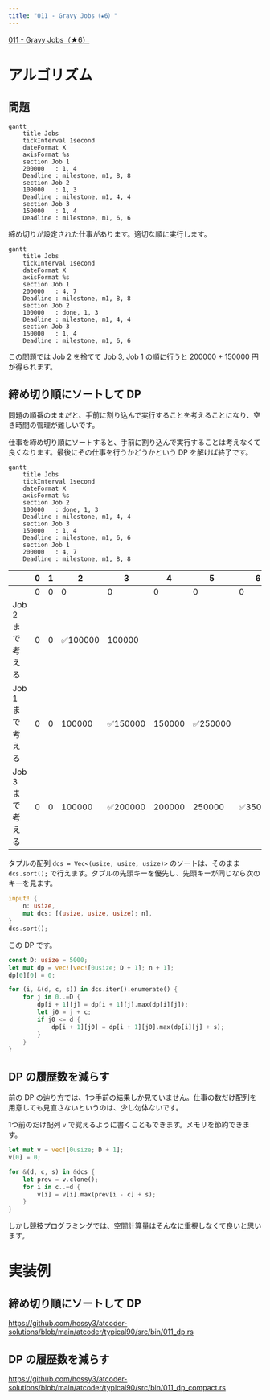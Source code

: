 ```yaml
---
title: "011 - Gravy Jobs（★6）"
---
```


[011 \- Gravy Jobs（★6）](https://atcoder.jp/contests/typical90/tasks/typical90_k)

# アルゴリズム

## 問題

```mermaid
gantt
    title Jobs
    tickInterval 1second
    dateFormat X
    axisFormat %s
    section Job 1
    200000   : 1, 4
    Deadline : milestone, m1, 8, 8
    section Job 2
    100000   : 1, 3
    Deadline : milestone, m1, 4, 4
    section Job 3
    150000   : 1, 4
    Deadline : milestone, m1, 6, 6
```
締め切りが設定された仕事があります。適切な順に実行します。

```mermaid
gantt
    title Jobs
    tickInterval 1second
    dateFormat X
    axisFormat %s
    section Job 1
    200000   : 4, 7
    Deadline : milestone, m1, 8, 8
    section Job 2
    100000   : done, 1, 3
    Deadline : milestone, m1, 4, 4
    section Job 3
    150000   : 1, 4
    Deadline : milestone, m1, 6, 6
```

この問題では Job 2 を捨てて Job 3, Job 1 の順に行うと 200000 + 150000 円が得られます。


## 締め切り順にソートして DP

問題の順番のままだと、手前に割り込んで実行することを考えることになり、空き時間の管理が難しいです。

仕事を締め切り順にソートすると、手前に割り込んで実行することは考えなくて良くなります。最後にその仕事を行うかどうかという DP を解けば終了です。

```mermaid
gantt
    title Jobs
    tickInterval 1second
    dateFormat X
    axisFormat %s
    section Job 2
    100000   : done, 1, 3
    Deadline : milestone, m1, 4, 4
    section Job 3
    150000   : 1, 4
    Deadline : milestone, m1, 6, 6
    section Job 1
    200000   : 4, 7
    Deadline : milestone, m1, 8, 8
```

||0|1|2|3|4|5|6|7|
|---|---|---|---|---|---|---|---|---|
||0|0|0|0|0|0|0|0|0|
|Job 2 まで考える|0|0|✅100000|100000|||||
|Job 1 まで考える|0|0|100000|✅150000|150000|✅250000|||
|Job 3 まで考える|0|0|100000|✅200000|200000|250000|✅350000|350000|

タプルの配列 `dcs = Vec<(usize, usize, usize)>` のソートは、そのまま `dcs.sort();` で行えます。タプルの先頭キーを優先し、先頭キーが同じなら次のキーを見ます。

```rust
input! {
    n: usize,
    mut dcs: [(usize, usize, usize); n],
}
dcs.sort();
```

この DP です。

```rust
const D: usize = 5000;
let mut dp = vec![vec![0usize; D + 1]; n + 1];
dp[0][0] = 0;

for (i, &(d, c, s)) in dcs.iter().enumerate() {
    for j in 0..=D {
        dp[i + 1][j] = dp[i + 1][j].max(dp[i][j]);
        let j0 = j + c;
        if j0 <= d {
            dp[i + 1][j0] = dp[i + 1][j0].max(dp[i][j] + s);
        }
    }
}
```

## DP の履歴数を減らす

前の DP の辿り方では、1つ手前の結果しか見ていません。仕事の数だけ配列を用意しても見直さないというのは、少し勿体ないです。

1つ前のだけ配列 `v` で覚えるように書くこともできます。メモリを節約できます。

```rust
let mut v = vec![0usize; D + 1];
v[0] = 0;

for &(d, c, s) in &dcs {
    let prev = v.clone();
    for i in c..=d {
        v[i] = v[i].max(prev[i - c] + s);
    }
}
```

しかし競技プログラミングでは、空間計算量はそんなに重視しなくて良いと思います。

# 実装例

## 締め切り順にソートして DP
https://github.com/hossy3/atcoder-solutions/blob/main/atcoder/typical90/src/bin/011_dp.rs

## DP の履歴数を減らす
https://github.com/hossy3/atcoder-solutions/blob/main/atcoder/typical90/src/bin/011_dp_compact.rs
